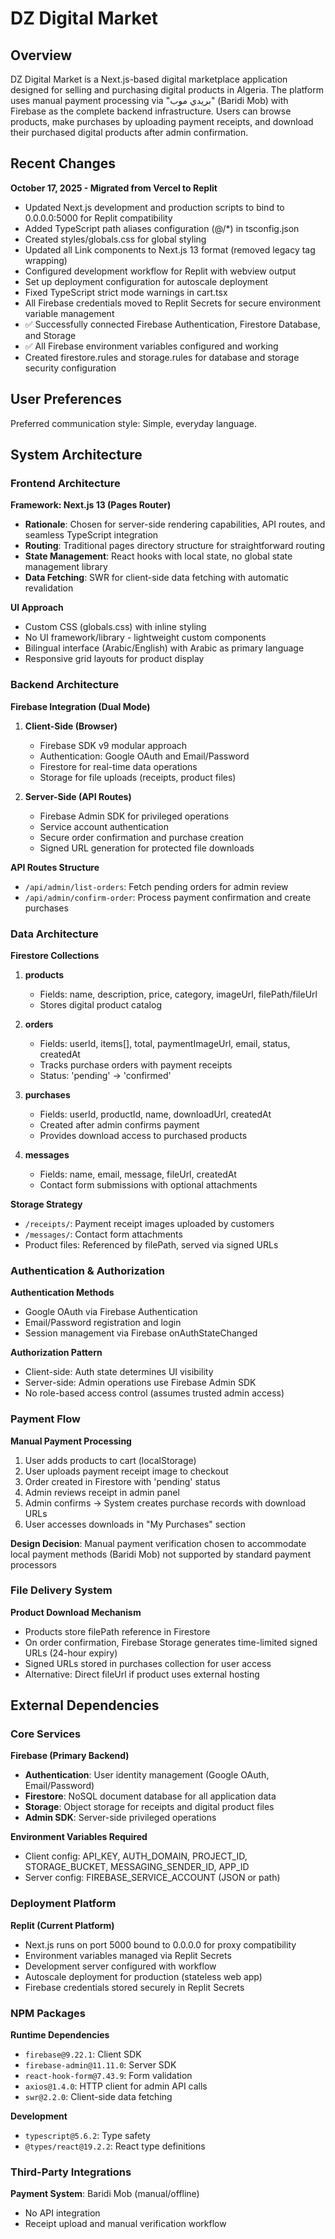 # DZ Digital Market

## Overview

DZ Digital Market is a Next.js-based digital marketplace application designed for selling and purchasing digital products in Algeria. The platform uses manual payment processing via "بريدي موب" (Baridi Mob) with Firebase as the complete backend infrastructure. Users can browse products, make purchases by uploading payment receipts, and download their purchased digital products after admin confirmation.

## Recent Changes

**October 17, 2025 - Migrated from Vercel to Replit**
- Updated Next.js development and production scripts to bind to 0.0.0.0:5000 for Replit compatibility
- Added TypeScript path aliases configuration (@/*) in tsconfig.json
- Created styles/globals.css for global styling
- Updated all Link components to Next.js 13 format (removed legacy <a> tag wrapping)
- Configured development workflow for Replit with webview output
- Set up deployment configuration for autoscale deployment
- Fixed TypeScript strict mode warnings in cart.tsx
- All Firebase credentials moved to Replit Secrets for secure environment variable management
- ✅ Successfully connected Firebase Authentication, Firestore Database, and Storage
- ✅ All Firebase environment variables configured and working
- Created firestore.rules and storage.rules for database and storage security configuration

## User Preferences

Preferred communication style: Simple, everyday language.

## System Architecture

### Frontend Architecture

**Framework: Next.js 13 (Pages Router)**
- **Rationale**: Chosen for server-side rendering capabilities, API routes, and seamless TypeScript integration
- **Routing**: Traditional pages directory structure for straightforward routing
- **State Management**: React hooks with local state, no global state management library
- **Data Fetching**: SWR for client-side data fetching with automatic revalidation

**UI Approach**
- Custom CSS (globals.css) with inline styling
- No UI framework/library - lightweight custom components
- Bilingual interface (Arabic/English) with Arabic as primary language
- Responsive grid layouts for product display

### Backend Architecture

**Firebase Integration (Dual Mode)**

1. **Client-Side (Browser)**
   - Firebase SDK v9 modular approach
   - Authentication: Google OAuth and Email/Password
   - Firestore for real-time data operations
   - Storage for file uploads (receipts, product files)

2. **Server-Side (API Routes)**
   - Firebase Admin SDK for privileged operations
   - Service account authentication
   - Secure order confirmation and purchase creation
   - Signed URL generation for protected file downloads

**API Routes Structure**
- `/api/admin/list-orders`: Fetch pending orders for admin review
- `/api/admin/confirm-order`: Process payment confirmation and create purchases

### Data Architecture

**Firestore Collections**

1. **products**
   - Fields: name, description, price, category, imageUrl, filePath/fileUrl
   - Stores digital product catalog

2. **orders**
   - Fields: userId, items[], total, paymentImageUrl, email, status, createdAt
   - Tracks purchase orders with payment receipts
   - Status: 'pending' → 'confirmed'

3. **purchases**
   - Fields: userId, productId, name, downloadUrl, createdAt
   - Created after admin confirms payment
   - Provides download access to purchased products

4. **messages**
   - Fields: name, email, message, fileUrl, createdAt
   - Contact form submissions with optional attachments

**Storage Strategy**
- `/receipts/`: Payment receipt images uploaded by customers
- `/messages/`: Contact form attachments
- Product files: Referenced by filePath, served via signed URLs

### Authentication & Authorization

**Authentication Methods**
- Google OAuth via Firebase Authentication
- Email/Password registration and login
- Session management via Firebase onAuthStateChanged

**Authorization Pattern**
- Client-side: Auth state determines UI visibility
- Server-side: Admin operations use Firebase Admin SDK
- No role-based access control (assumes trusted admin access)

### Payment Flow

**Manual Payment Processing**
1. User adds products to cart (localStorage)
2. User uploads payment receipt image to checkout
3. Order created in Firestore with 'pending' status
4. Admin reviews receipt in admin panel
5. Admin confirms → System creates purchase records with download URLs
6. User accesses downloads in "My Purchases" section

**Design Decision**: Manual payment verification chosen to accommodate local payment methods (Baridi Mob) not supported by standard payment processors

### File Delivery System

**Product Download Mechanism**
- Products store filePath reference in Firestore
- On order confirmation, Firebase Storage generates time-limited signed URLs (24-hour expiry)
- Signed URLs stored in purchases collection for user access
- Alternative: Direct fileUrl if product uses external hosting

## External Dependencies

### Core Services

**Firebase (Primary Backend)**
- **Authentication**: User identity management (Google OAuth, Email/Password)
- **Firestore**: NoSQL document database for all application data
- **Storage**: Object storage for receipts and digital product files
- **Admin SDK**: Server-side privileged operations

**Environment Variables Required**
- Client config: API_KEY, AUTH_DOMAIN, PROJECT_ID, STORAGE_BUCKET, MESSAGING_SENDER_ID, APP_ID
- Server config: FIREBASE_SERVICE_ACCOUNT (JSON or path)

### Deployment Platform

**Replit (Current Platform)**
- Next.js runs on port 5000 bound to 0.0.0.0 for proxy compatibility
- Environment variables managed via Replit Secrets
- Development server configured with workflow
- Autoscale deployment for production (stateless web app)
- Firebase credentials stored securely in Replit Secrets

### NPM Packages

**Runtime Dependencies**
- `firebase@9.22.1`: Client SDK
- `firebase-admin@11.11.0`: Server SDK  
- `react-hook-form@7.43.9`: Form validation
- `axios@1.4.0`: HTTP client for admin API calls
- `swr@2.2.0`: Client-side data fetching

**Development**
- `typescript@5.6.2`: Type safety
- `@types/react@19.2.2`: React type definitions

### Third-Party Integrations

**Payment System**: Baridi Mob (manual/offline)
- No API integration
- Receipt upload and manual verification workflow